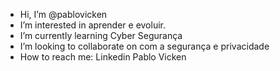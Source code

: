 -  Hi, I’m @pablovicken
-  I’m interested in aprender e evoluir.
-  I’m currently learning Cyber Segurança
-  I’m looking to collaborate on com a segurança e privacidade 
-  How to reach me: Linkedin Pablo Vicken

<!---
pablovicken/pablovicken is a ✨ special ✨ repository because its `README.md` (this file) appears on your GitHub profile.
You can click the Preview link to take a look at your changes.
--->
